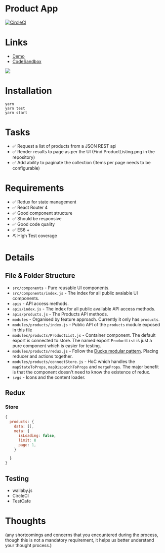 Product App
============

[![CircleCI](https://circleci.com/gh/josephj/products-app.svg?style=svg)](https://circleci.com/gh/josephj/products-app)

# Links

* [Demo](https://josephj.github.io/products-app)
* [CodeSandbox](https://codesandbox.io/s/github/josephj/products-app)

![](https://d.pr/i/JjVFwL+)

# Installation

```
yarn
yarn test
yarn start
```

# Tasks

* ✅ Request a list of products from a JSON REST api
* ✅ Render results to page as per the UI (Find ProductListing.png in the repository)
* ✅ Add ability to paginate the collection (Items per page needs to be configurable)

# Requirements

* ✅ Redux for state management
* ✅ React Router 4
* ✅ Good component structure
* ✅ Should be responsive
* ✅ Good code quality
* ✅ ES6 +
* ⛏ High Test coverage

# Details

## File & Folder Structure

* `src/components` - Pure reusable UI components.
* `src/components/index.js` - The index for all public avaiable UI components.
* `apis` - API access methods.
* `apis/index.js` - The index for all public available API access methods.
* `apis/products.js` - The Products API methods.
* `modules` - Organised by feature approach. Currently it only has `products`.
* `modules/products/index.js` - Public API of the `products` module exposed in this file
* `modules/products/ProductList.js` - Container component. The default export is connected to store. The named export `ProductList` is just a pure component which is easier for testing.
* `modules/products/redux.js` - Follow the [Ducks modular pattern](https://github.com/erikras/ducks-modular-redux). Placing reducer and actions together.
* `modules/products/connectStore.js` - HoC which handles the `mapStateToProps`, `mapDispatchToProps` and `mergeProps`. The major benefit is that the component doesn't need to know the existence of redux.
* `svgs` - Icons and the content loader.

## Redux

### Store

```js
{
  products: {
    data: [],
    meta: {
      isLoading: false,
      limit: 8
      page: 1,
    }

  }
}
```

## Testing

* wallaby.js
* CircleCI
* TestCafe

# Thoughts

(any shortcomings and concerns that you encountered during the process, though this is not a mandatory requirement, it helps us better understand your thought process.)






